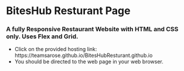 <h1> BitesHub Resturant Page </h1>

<h3>A fully Responsive Restaurant Website with HTML and CSS only. Uses Flex and Grid.</h3>

<p>
  <ul>
      <li>Click on the provided hosting link: https://teamsarose.github.io/BitesHubResturant.github.io</li>
      <li>You should be directed to the web page in your web browser.</li>
  </ul>
</p>

